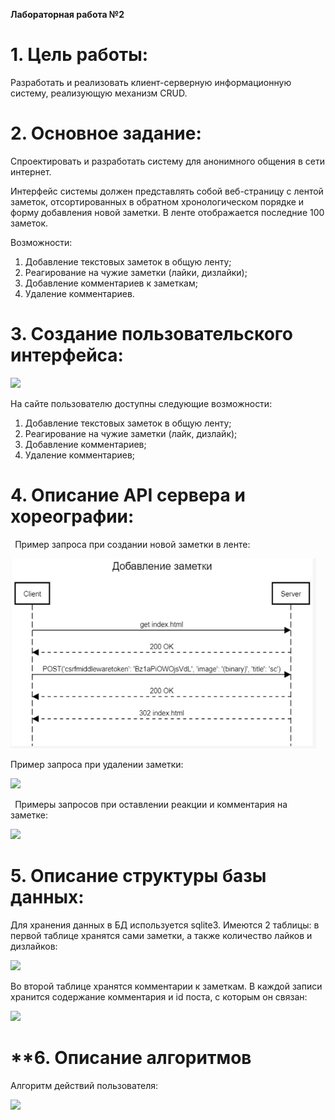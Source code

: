 ﻿**Лабораторная работа №2** 


# **1. Цель работы:**

Разработать и реализовать клиент-серверную информационную систему, реализующую механизм CRUD.

# **2. Основное задание:**

Спроектировать и разработать систему для анонимного общения в сети интернет. 

Интерфейс системы должен представлять собой веб-страницу с лентой заметок, отсортированных в обратном хронологическом порядке и форму добавления новой заметки. В ленте отображается последние 100 заметок. 

Возможности: 

1. Добавление текстовых заметок в общую ленту; 
1. Реагирование на чужие заметки (лайки, дизлайки); 
1. Добавление комментариев к заметкам;
1. Удаление комментариев.

# **3. Создание пользовательского интерфейса:**

![](img/Пользовательский_интерфейс.png)

На сайте пользователю доступны следующие возможности: 

1. Добавление текстовых заметок в общую ленту; 
1. Реагирование на чужие заметки (лайк, дизлайк);
1. Добавление комментариев;
1. Удаление комментариев;

# **4.   Описание API сервера и хореографии:**

` `Пример запроса при создании новой заметки в ленте:

![](img/Пример_запроса1.jpeg)

Пример запроса при удалении заметки:

![](img/Пример_запроса2.png)

` `Примеры запросов при оставлении реакции и комментария на заметке:

![](img/Пример_запроса3.png) 

# **5. Описание структуры базы данных:**

Для хранения данных в БД используется sqlite3. Имеются 2 таблицы: в первой таблице хранятся сами заметки, а также количество лайков и дизлайков:

![](img/Пример_БД1.png)

Во второй таблице хранятся комментарии к заметкам. В каждой записи хранится содержание комментария и id поста, с которым он связан:

![](img/Пример_БД2.png)

# **6. **Описание алгоритмов** 

Алгоритм действий пользователя:

![](img/Блок-схема.png) 









